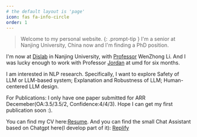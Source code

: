 ```yaml
---
# the default layout is 'page'
icon: fas fa-info-circle
order: 1
---
```


<!-- > Add Markdown syntax content to file `_tabs/about.md`{: .filepath } and it will show up on this page.
{: .prompt-tip } -->

> Welcome to my personal website. 
{: .prompt-tip }
I'm a senior at Nanjing University, China now and I'm finding a PhD position. 

I'm now at [Dislab](https://dislab.nju.edu.cn/) in Nanjing University, with [Professor](https://cs.nju.edu.cn/lwz) WenZhong Li. And I was lucky enough to work with Professor [Jordan](https://www.cs.umd.edu/~jbg/) at umd for six months.

I am interested in NLP research. Specifically, I want to explore Safety of LLM or LLM-based system; Explanation and Robustness of LLM; Human-centered LLM design.

For Publications: I only have one paper submitted for ARR Decemeber(OA:3.5/3.5/2, Confidence:4/4/3). Hope I can get my first publication soon :).


You can find my CV here:[Resume](../assets/CV-Runze%20LI.pdf). And you can find the small Chat Assistant based on Chatgpt here(I develop part of it): [Replify](https://play.google.com/store/apps/details?id=com.talkai.assist)


